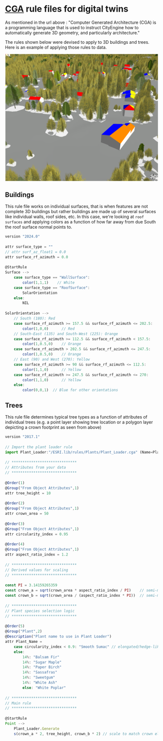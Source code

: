 # [CGA](https://doc.arcgis.com/en/cityengine/2024.0/help/help-cga-modeling-overview.htm) rule files for digital twins

As mentioned in the url above : "Computer Generated Architecture (CGA) is a programming language that is used to instruct CityEngine how to automatically generate 3D geometry, and particularly architecture."

The rules shown below were devised to apply to 3D buildings and trees.  Here is an example of applying those rules to data.

![image info](./trees-buildings-cga.png)

## Buildings

This rule file works on  individual surfaces, that is when features are not complete 3D buildings but rather buildings are made up of several surfaces like individual walls, roof sides, etc.  In this case, we're looking at `roof surfaces` and applying colors as a function of how far away from due South the roof surface normal points to.

``` Javascript
version "2024.0"

attr surface_type = ""         
// attr surf_az_float1 = 0.0  
attr surface_rf_azimuth = 0.0   

@StartRule
Surface -->
    case surface_type == "WallSurface":
        color(1,1,1)    // White
    case surface_type == "RoofSurface":
        SolarOrientation
    else:
        NIL

SolarOrientation -->
    // South (180): Red
    case surface_rf_azimuth >= 157.5 && surface_rf_azimuth <= 202.5:
        color(1,0,0)      // Red
    // South-East (135) and South-West (225): Orange
    case surface_rf_azimuth >= 112.5 && surface_rf_azimuth < 157.5:
        color(1,0.5,0)    // Orange
    case surface_rf_azimuth > 202.5 && surface_rf_azimuth <= 247.5:
        color(1,0.5,0)    // Orange
    // East (90) and West (270): Yellow
    case surface_rf_azimuth >= 90 && surface_rf_azimuth <= 112.5:
        color(1,1,0)      // Yellow
    case surface_rf_azimuth >= 247.5 && surface_rf_azimuth <= 270:
        color(1,1,0)      // Yellow
    else:
        color(0,0,1)  // Blue for other orientations
```

## Trees

This rule file determines typical tree types as a function of attributes of individual trees (e.g. a point layer showing tree location or a polygon layer depicting a crown footprint as seen from above)

``` Javascript
version "2017.1"

// Import the plant loader rule
import Plant_Loader:"/ESRI.lib/rules/Plants/Plant_Loader.cga" (Name=Plant_Name, Height=tree_height, Representation="Fan")

// ******************************
// Attributes from your data
// ******************************

@Order(1)
@Group("From Object Attributes",1)
attr tree_height = 10

@Order(2)
@Group("From Object Attributes",1)
attr crown_area = 50

@Order(3)
@Group("From Object Attributes",1)
attr circularity_index = 0.95

@Order(4)
@Group("From Object Attributes",1)
attr aspect_ratio_index = 1.2

// ******************************
// Derived values for scaling
// ******************************

const PI = 3.14159265359
const crown_a = sqrt(crown_area * aspect_ratio_index / PI)    // semi-major axis
const crown_b = sqrt(crown_area / (aspect_ratio_index * PI))  // semi-minor axis

// ******************************
// Plant species selection logic
// ******************************

@Order(5)
@Group("Plant",2)
@Description("Plant name to use in Plant Loader")
attr Plant_Name =
    case circularity_index < 0.9: "Smooth Sumac" // elongated/hedge-like
    else:
        14%: "Balsam Fir"
        14%: "Sugar Maple"
        14%: "Paper Birch"
        14%: "Sassafras"
        14%: "Sweetgum"
        14%: "White Ash"
        else: "White Poplar"

// ******************************
// Main rule
// ******************************

@StartRule
Point -->
    Plant_Loader.Generate
    s(crown_a * 2, tree_height, crown_b * 2) // scale to match crown ellipse and height
```